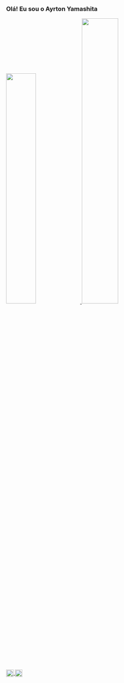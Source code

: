 ### Olá! Eu sou o Ayrton Yamashita
<div>
    <a href="https://github.com/AyrtonYamashita"/>
    <img width="40%" src="https://github-readme-stats.vercel.app/api?username=AyrtonYamashita&show_icons=true&theme=transparent"/>
    <img width="44.5%" src="https://github-readme-stats.vercel.app/api/pin/?username=AyrtonYamashita&repo=caesar-cipher&theme=transparent"/>
 </div>
 
## 
 
 <div>
    <img align="center" alt="Ayrton-Py" height="20" width="20" src="https://cdn.jsdelivr.net/gh/devicons/devicon/icons/python/python-plain.svg" />
    <img align="center" alt="Ayrton-Py" height="20" width="20" src="https://cdn.jsdelivr.net/gh/devicons/devicon/icons/javascript/javascript-original.svg" />
 </div>
 

